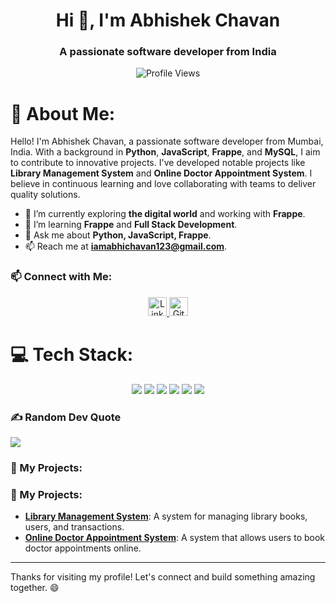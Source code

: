 <h1 align="center">Hi 👋, I'm Abhishek Chavan</h1>
<h3 align="center">A passionate software developer from India</h3>

<p align="center">
  <img src="https://komarev.com/ghpvc/?username=abhichavan&label=Profile%20Views&color=brightgreen&style=flat" alt="Profile Views" />
</p>

# 💫 About Me:
Hello! I'm Abhishek Chavan, a passionate software developer from Mumbai, India. With a background in **Python**, **JavaScript**, **Frappe**, and **MySQL**, I aim to contribute to innovative projects. I've developed notable projects like **Library Management System** and **Online Doctor Appointment System**. I believe in continuous learning and love collaborating with teams to deliver quality solutions.

- 🔭 I’m currently exploring **the digital world** and working with **Frappe**.
- 🌱 I’m learning **Frappe** and **Full Stack Development**.
- 💬 Ask me about **Python, JavaScript, Frappe**.
- 📫 Reach me at **iamabhichavan123@gmail.com**.

### 📫 Connect with Me:
<p align="center">
  <a href="www.linkedin.com/in/abhishek-chavan-83a6aa28a" target="blank">
    <img src="https://img.shields.io/badge/LinkedIn-%230077B5.svg?style=for-the-badge&logo=linkedin&logoColor=white" alt="LinkedIn" height="30" />
  </a>
  <a href="https://github.com/abhichavan" target="blank">
    <img src="https://img.shields.io/badge/GitHub-%23121011.svg?style=for-the-badge&logo=github&logoColor=white" alt="GitHub" height="30" />
  </a>
</p>

# 💻 Tech Stack:
<p align="center">
  <img src="https://img.shields.io/badge/python-3670A0?style=for-the-badge&logo=python&logoColor=ffdd54" />
  <img src="https://img.shields.io/badge/javascript-%23323330.svg?style=for-the-badge&logo=javascript&logoColor=%23F7DF1E" />
  <img src="https://img.shields.io/badge/mysql-%2300f.svg?style=for-the-badge&logo=mysql&logoColor=white" />
  <img src="https://img.shields.io/badge/html5-%23E34F26.svg?style=for-the-badge&logo=html5&logoColor=white" />
  <img src="https://img.shields.io/badge/css3-%231572B6.svg?style=for-the-badge&logo=css3&logoColor=white" />
  <img src="https://img.shields.io/badge/frappe-%230073B1.svg?style=for-the-badge&logo=frappe&logoColor=white" />
</p>


### ✍️ Random Dev Quote
![](https://quotes-github-readme.vercel.app/api?type=horizontal&theme=radical)

### 📝 My Projects:
### 📝 My Projects:
- [**Library Management System**](#): A system for managing library books, users, and transactions.
- [**Online Doctor Appointment System**](https://github.com/abhishek-chavan-01/Doctor-Appointment-App): A system that allows users to book doctor appointments online.


---

Thanks for visiting my profile! Let's connect and build something amazing together. 😄
